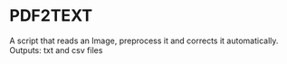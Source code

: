 # PDF2TEXT
A script that reads an Image, preprocess it and corrects it automatically. Outputs: txt and csv files
